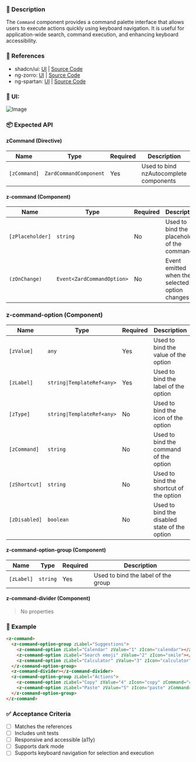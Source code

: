 ### 📖 Description

The `Command` component provides a command palette interface that allows users to execute actions quickly using keyboard navigation. It is useful for application-wide search, command execution, and enhancing keyboard accessibility.

### 🎨 References

- shadcn/ui: [UI](https://ui.shadcn.com/docs/components/command) | [Source Code](https://github.com/shadcn-ui/ui/blob/main/apps/www/registry/default/ui/command.tsx)
- ng-zorro: [UI](https://ng.ant.design/components/auto-complete/en) | [Source Code](https://github.com/NG-ZORRO/ng-zorro-antd/tree/master/components/auto-complete)
- ng-spartan: [UI](https://spartan.ng/components/command) | [Source Code](https://github.com/spartan-ng/spartan/tree/main/libs/ui/command)

### 📸 UI:

![Image](https://github.com/user-attachments/assets/c62fa0e6-e3ad-49b6-bb3b-25df2232e7fe)

### 📦 Expected API

#### **zCommand (Directive)**

| Name         | Type                   | Required | Description                            |
| ------------ | ---------------------- | -------- | -------------------------------------- |
| `[zCommand]` | `ZardCommandComponent` | Yes      | Used to bind nzAutocomplete components |

#### **z-command (Component)**

| Name             | Type                       | Required | Description                                    |
| ---------------- | -------------------------- | -------- | ---------------------------------------------- |
| `[zPlaceholder]` | `string`                   | No       | Used to bind the placeholder of the command    |
| `(zOnChange)`    | `Event<ZardCommandOption>` | No       | Event emitted when the selected option changes |

### **z-command-option (Component)**

| Name          | Type                       | Required | Description                                   |
| ------------- | -------------------------- | -------- | --------------------------------------------- |
| `[zValue]`    | `any`                      | Yes      | Used to bind the value of the option          |
| `[zLabel]`    | `string\|TemplateRef<any>` | Yes      | Used to bind the label of the option          |
| `[zType]`     | `string\|TemplateRef<any>` | No       | Used to bind the icon of the option           |
| `[zCommand]`  | `string`                   | No       | Used to bind the command of the option        |
| `[zShortcut]` | `string`                   | No       | Used to bind the shortcut of the option       |
| `[zDisabled]` | `boolean`                  | No       | Used to bind the disabled state of the option |

#### **z-command-option-group (Component)**

| Name       | Type     | Required | Description                         |
| ---------- | -------- | -------- | ----------------------------------- |
| `[zLabel]` | `string` | Yes      | Used to bind the label of the group |

#### **z-command-divider (Component)**

> No properties

### 🌟 Example

```html
<z-command>
  <z-command-option-group zLabel="Suggestions">
    <z-command-option zLabel="Calendar" zValue="1" zIcon="calendar"></z-command-option>
    <z-command-option zLabel="Search emoji" zValue="2" zIcon="smile"></z-command-option>
    <z-command-option zLabel="Calculator" zValue="3" zIcon="calculator" zDisabled></z-command-option>
  </z-command-option-group>
  <z-command-divider></z-command-divider>
  <z-command-option-group zLabel="Actions">
    <z-command-option zLabel="Copy" zValue="4" zIcon="copy" zCommand="copy" zShortcut="Ctrl+C"></z-command-option>
    <z-command-option zLabel="Paste" zValue="5" zIcon="paste" zCommand="paste" zShortcut="Ctrl+V"></z-command-option>
  </z-command-option-group>
</z-command>
```

### ✅ Acceptance Criteria

- [ ] Matches the references
- [ ] Includes unit tests
- [ ] Responsive and accessible (a11y)
- [ ] Supports dark mode
- [ ] Supports keyboard navigation for selection and execution
